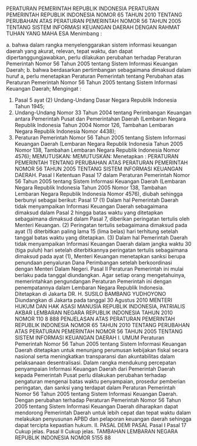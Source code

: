  PERATURAN PEMERINTAH REPUBLIK INDONESIA PERATURAN PEMERINTAH REPUBLIK INDONESIA NOMOR 65 TAHUN 2010 TENTANG PERUBAHAN ATAS PERATURAN PEMERINTAH NOMOR 56 TAHUN 2005 TENTANG SISTEM INFORMASI KEUANGAN DAERAH
DENGAN RAHMAT TUHAN YANG MAHA ESA
Menimbang :

a. bahwa dalam rangka menyelenggarakan sistem informasi keuangan daerah yang akurat, relevan, tepat waktu, dan dapat dipertanggungjawabkan, perlu dilakukan perubahan terhadap Peraturan Pemerintah Nomor 56 Tahun 2005 tentang Sistem Informasi Keuangan Daerah;
b. bahwa berdasarkan pertimbangan sebagaimana dimaksud dalam huruf a, perlu menetapkan Peraturan Pemerintah tentang Perubahan atas Peraturan Pemerintah Nomor 56 Tahun 2005 tentang Sistem Informasi Keuangan Daerah;
Mengingat :

1. Pasal 5 ayat (2) Undang-Undang Dasar Negara Republik Indonesia Tahun 1945;
2. Undang-Undang Nomor 33 Tahun 2004 tentang Perimbangan Keuangan antara Pemerintah Pusat dan Pemerintahan Daerah (Lembaran Negara Republik Indonesia Tahun 2004 Nomor 126, Tambahan Lembaran Negara Republik Indonesia Nomor 4438);
3. Peraturan Pemerintah Nomor 56 Tahun 2005 tentang Sistem Informasi Keuangan Daerah (Lembaran Negara Republik Indonesia Tahun 2005 Nomor 138, Tambahan Lembaran Negara Republik Indonesia Nomor 4576);
MEMUTUSKAN:
MEMUTUSKAN:
 Menetapkan : PERATURAN PEMERINTAH TENTANG PERUBAHAN ATAS PERATURAN PEMERINTAH NOMOR 56 TAHUN 2005 TENTANG SISTEM INFORMASI KEUANGAN DAERAH.
Pasal I
Ketentuan Pasal 17 dalam Peraturan Pemerintah Nomor 56 Tahun 2005 tentang Sistem Informasi Keuangan Daerah (Lembaran Negara Republik Indonesia Tahun 2005 Nomor 138, Tambahan Lembaran Negara Republik Indonesia Nomor 4576), diubah sehingga berbunyi sebagai berikut:
Pasal 17
(1) Dalam hal Pemerintah Daerah tidak menyampaikan Informasi Keuangan Daerah sebagaimana dimaksud dalam Pasal 2 hingga batas waktu yang ditetapkan sebagaimana dimaksud dalam Pasal 7, diberikan peringatan tertulis oleh Menteri Keuangan.
(2) Peringatan tertulis sebagaimana dimaksud pada ayat (1) diterbitkan paling lama 15 (lima belas) hari terhitung setelah tanggal batas waktu yang ditetapkan.
(3) Dalam hal Pemerintah Daerah tidak menyampaikan Informasi Keuangan Daerah dalam jangka waktu 30 (tiga puluh) hari setelah diterbitkannya peringatan tertulis sebagaimana dimaksud pada ayat (1), Menteri Keuangan menetapkan sanksi berupa penundaan penyaluran Dana Perimbangan setelah berkoordinasi dengan Menteri Dalam Negeri.
Pasal II
Peraturan Pemerintah ini mulai berlaku pada tanggal diundangkan.
Agar setiap orang mengetahuinya, memerintahkan pengundangan Peraturan Pemerintah ini dengan penempatannya dalam Lembaran Negara Republik Indonesia. Ditetapkan di Jakarta DR. H. SUSILO BAMBANG YUDHOYONO Diundangkan di Jakarta pada tanggal 30 Agustus 2010 MENTERI HUKUM DAN HAK ASASI MANUSIA REPUBLIK INDONESIA, PATRIALIS AKBAR LEMBARAN NEGARA REPUBLIK INDONESIA TAHUN 2010 NOMOR 110 8 888 PENJELASAN ATAS PERATURAN PEMERINTAH REPUBLIK INDONESIA NOMOR 65 TAHUN 2010 TENTANG PERUBAHAN ATAS PERATURAN PEMERINTAH NOMOR 56 TAHUN 2005 TENTANG SISTEM INFORMASI KEUANGAN DAERAH I. UMUM Peraturan Pemerintah Nomor 56 Tahun 2005 tentang Sistem Informasi Keuangan Daerah ditetapkan untuk menunjang perumusan kebijakan fiskal secara nasional serta meningkatkan transparansi dan akuntabilitas dalam pelaksanaan desentralisasi. Dalam rangka mendukung percepatan penyampaian Informasi Keuangan Daerah dari Pemerintah Daerah kepada Pemerintah Pusat perlu dilakukan perubahan terhadap pengaturan mengenai batas waktu penyampaian, prosedur pemberian peringatan, dan sanksi yang terdapat dalam Peraturan Pemerintah Nomor 56 Tahun 2005 tentang Sistem Informasi Keuangan Daerah. Dengan perubahan terhadap Peraturan Pemerintah Nomor 56 Tahun 2005 tentang Sistem Informasi Keuangan Daerah diharapkan dapat mendorong Pemerintah Daerah untuk lebih cepat dan tepat waktu dalam melakukan penyusunan APBD dan pelaporan keuangan daerah sehingga dapat tercipta kepastian hukum. II. PASAL DEMI PASAL
Pasal I
Pasal 17
Cukup jelas.
Pasal II
Cukup jelas. TAMBAHAN LEMBARAN NEGARA REPUBLIK INDONESIA NOMOR 5155 88